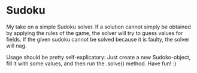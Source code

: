 # Sudoku
My take on a simple Sudoku solver. If a solution cannot simply be obtained by
applying the rules of the game, the solver will try to guess values for fields.
If the given sudoku cannot be solved because it is faulty, the solver will nag.

Usage should be pretty self-explicatory: Just create a new Sudoko-object, fill
it with some values, and then run the .solve() method. Have fun! :)
